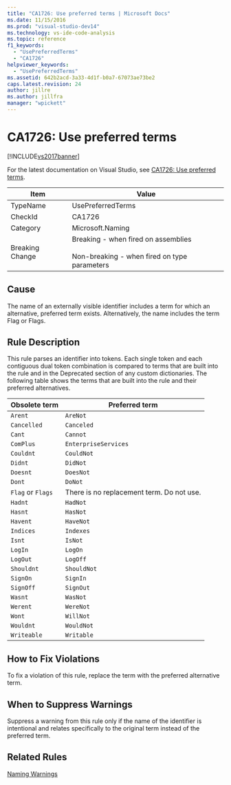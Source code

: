 ```yaml
---
title: "CA1726: Use preferred terms | Microsoft Docs"
ms.date: 11/15/2016
ms.prod: "visual-studio-dev14"
ms.technology: vs-ide-code-analysis
ms.topic: reference
f1_keywords:
  - "UsePreferredTerms"
  - "CA1726"
helpviewer_keywords:
  - "UsePreferredTerms"
ms.assetid: 642b2acd-3a33-4d1f-b0a7-67073ae73be2
caps.latest.revision: 24
author: jillre
ms.author: jillfra
manager: "wpickett"
---
```

# CA1726: Use preferred terms
[!INCLUDE[vs2017banner](../includes/vs2017banner.md)]

For the latest documentation on Visual Studio, see [CA1726: Use preferred terms](/visualstudio/code-quality/ca1726-use-preferred-terms).

|Item|Value|
|-|-|
|TypeName|UsePreferredTerms|
|CheckId|CA1726|
|Category|Microsoft.Naming|
|Breaking Change|Breaking - when fired on assemblies<br /><br /> Non-breaking - when fired on type parameters|

## Cause
 The name of an externally visible identifier includes a term for which an alternative, preferred term exists. Alternatively, the name includes the term Flag or Flags.

## Rule Description
 This rule parses an identifier into tokens. Each single token and each contiguous dual token combination is compared to terms that are built into the rule and in the Deprecated section of any custom dictionaries. The following table shows the terms that are built into the rule and their preferred alternatives.

|Obsolete term|Preferred term|
|-------------------|--------------------|
|`Arent`|`AreNot`|
|`Cancelled`|`Canceled`|
|`Cant`|`Cannot`|
|`ComPlus`|`EnterpriseServices`|
|`Couldnt`|`CouldNot`|
|`Didnt`|`DidNot`|
|`Doesnt`|`DoesNot`|
|`Dont`|`DoNot`|
|`Flag` or `Flags`|There is no replacement term. Do not use.|
|`Hadnt`|`HadNot`|
|`Hasnt`|`HasNot`|
|`Havent`|`HaveNot`|
|`Indices`|`Indexes`|
|`Isnt`|`IsNot`|
|`LogIn`|`LogOn`|
|`LogOut`|`LogOff`|
|`Shouldnt`|`ShouldNot`|
|`SignOn`|`SignIn`|
|`SignOff`|`SignOut`|
|`Wasnt`|`WasNot`|
|`Werent`|`WereNot`|
|`Wont`|`WillNot`|
|`Wouldnt`|`WouldNot`|
|`Writeable`|`Writable`|

## How to Fix Violations
 To fix a violation of this rule, replace the term with the preferred alternative term.

## When to Suppress Warnings
 Suppress a warning from this rule only if the name of the identifier is intentional and relates specifically to the original term instead of the preferred term.

## Related Rules
 [Naming Warnings](../code-quality/naming-warnings.md)
